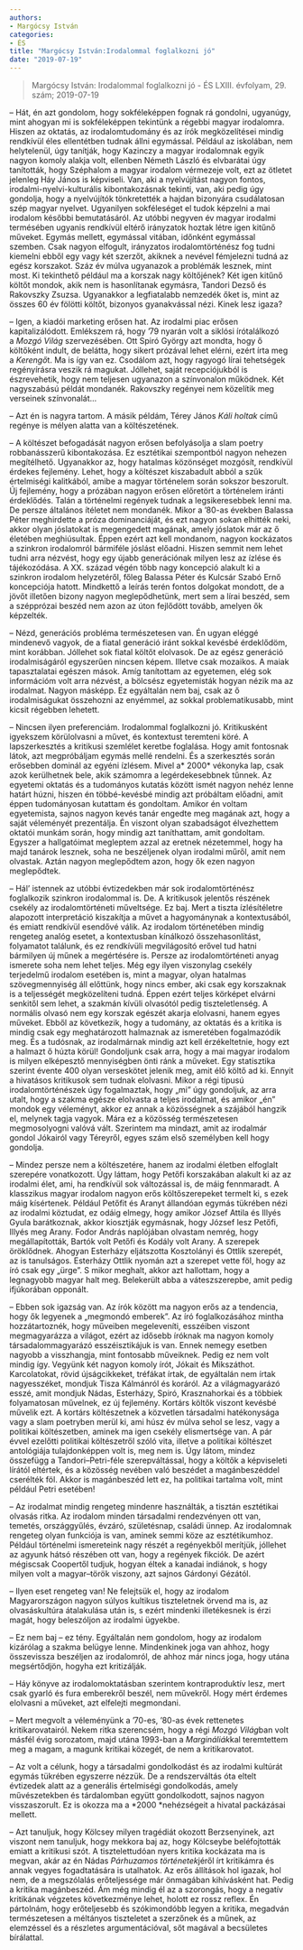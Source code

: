 ```yaml
---
authors: 
- Margócsy István
categories: 
- ÉS
title: "Margócsy István:Irodalommal foglalkozni jó"
date: "2019-07-19"
---
```

> Margócsy István: Irodalommal foglalkozni jó - ÉS LXIII. évfolyam, 29. szám; 2019-07-19

– Hát, én azt gondolom, hogy sokféleképpen fognak rá gondolni, ugyanúgy, mint ahogyan mi is sokféleképpen tekintünk a régebbi magyar irodalomra. Hiszen az oktatás, az irodalomtudomány és az írók megközelítései mindig rendkívül éles ellentétben tudnak állni egymással. Például az iskolában, nem helytelenül, úgy tanítják, hogy Kazinczy a magyar irodalomnak egyik nagyon komoly alakja volt, ellenben Németh László és elvbarátai úgy tanították, hogy Széphalom a magyar irodalom vérmezeje volt, ezt az ötletet jelenleg Háy János is képviseli. Van, aki a nyelvújítást nagyon fontos, irodalmi-nyelvi-kulturális kibontakozásnak tekinti, van, aki pedig úgy gondolja, hogy a nyelvújítók tönkretették a hajdan bizonyára csudálatosan szép magyar nyelvet. Ugyanilyen sokféleséget el tudok képzelni a mai irodalom későbbi bemutatásáról. Az utóbbi negyven év magyar irodalmi termésében ugyanis rendkívül eltérő irányzatok hoztak létre igen kitűnő műveket. Egymás mellett, egymással vitában, időnként egymással szemben. Csak nagyon elfogult, irányzatos irodalomtörténész fog tudni kiemelni ebből egy vagy két szerzőt, akiknek a nevével fémjelezni tudná az egész korszakot. Száz év múlva ugyanazok a problémák lesznek, mint most. Ki tekinthető például ma a korszak nagy költőjének? Két igen kitűnő költőt mondok, akik nem is hasonlítanak egymásra, Tandori Dezső és Rakovszky Zsuzsa. Ugyanakkor a legfiatalabb nemzedék őket is, mint az összes 60 év fölötti költőt, bizonyos gyanakvással nézi. Kinek lesz igaza?

– Igen, a kiadói marketing erősen hat. Az irodalmi piac erősen kapitalizálódott. Emlékszem rá, hogy ’79 nyarán volt a siklósi írótalálkozó a *Mozgó Világ* szervezésében. Ott Spiró György azt mondta, hogy ő költőként indult, de belátta, hogy sikert prózával lehet elérni, ezért írta meg a *Kerengő*t. Ma is így van ez. Csodálom azt, hogy ragyogó lírai tehetségek regényírásra veszik rá magukat. Jóllehet, saját recepciójukból is észrevehetik, hogy nem teljesen ugyanazon a színvonalon működnek. Két nagyszabású példát mondanék. Rakovszky regényei nem közelítik meg verseinek színvonalát...

– Azt én is nagyra tartom. A másik példám, Térey János *Káli holtak* című regénye is mélyen alatta van a költészetének.

– A költészet befogadását nagyon erősen befolyásolja a slam poetry robbanásszerű kibontakozása. Ez esztétikai szempontból nagyon nehezen megítélhető. Ugyanakkor az, hogy hatalmas közönséget mozgósít, rendkívül érdekes fejlemény. Lehet, hogy a költészet kiszabadult abból a szűk értelmiségi kalitkából, amibe a magyar történelem során sokszor beszorult. Új fejlemény, hogy a prózában nagyon erősen előretört a történelem iránti érdeklődés. Talán a történelmi regények tudnak a legsikeresebbek lenni ma. De persze általános ítéletet nem mondanék. Mikor a ’80-as években Balassa Péter meghirdette a próza dominanciáját, és ezt nagyon sokan elhitték neki, akkor olyan jóslatokat is megengedett magának, amely jóslatok már az ő életében meghiúsultak. Éppen ezért azt kell mondanom, nagyon kockázatos a szinkron irodalomról bármiféle jóslást előadni. Hiszen semmit nem lehet tudni arra nézvést, hogy egy újabb generációnak milyen lesz az ízlése és tájékozódása. A XX. század végén több nagy koncepció alakult ki a szinkron irodalom helyzetéről, főleg Balassa Péter és Kulcsár Szabó Ernő koncepciója hatott. Mindkettő a leírás terén fontos dolgokat mondott, de a jövőt illetően bizony nagyon meglepődhetünk, mert sem a lírai beszéd, sem a szépprózai beszéd nem azon az úton fejlődött tovább, amelyen ők képzelték.

– Nézd, generációs probléma természetesen van. Én ugyan eléggé mindenevő vagyok, de a fiatal generáció iránt sokkal kevésbé érdeklődöm, mint korábban. Jóllehet sok fiatal költőt elolvasok. De az egész generáció irodalmiságáról egyszerűen nincsen képem. Illetve csak mozaikos. A maiak tapasztalatai egészen mások. Amíg tanítottam az egyetemen, elég sok információm volt arra nézvést, a bölcsész egyetemisták hogyan nézik ma az irodalmat. Nagyon másképp. Ez egyáltalán nem baj, csak az ő irodalmiságukat összehozni az enyémmel, az sokkal problematikusabb, mint kicsit régebben lehetett.

– Nincsen ilyen preferenciám. Irodalommal foglalkozni jó. Kritikusként igyekszem körülolvasni a művet, és kontextust teremteni köré. A lapszerkesztés a kritikusi szemlélet keretbe foglalása. Hogy amit fontosnak látok, azt megpróbáljam egymás mellé rendelni. És a szerkesztés során erősebben dominál az egyéni ízlésem. Mivel a* 2000* vékonyka lap, csak azok kerülhetnek bele, akik számomra a legérdekesebbnek tűnnek. Az egyetemi oktatás és a tudományos kutatás között ismét nagyon nehéz lenne határt húzni, hiszen én többé-kevésbé mindig azt próbáltam előadni, amit éppen tudományosan kutattam és gondoltam. Amikor én voltam egyetemista, sajnos nagyon kevés tanár engedte meg magának azt, hogy a saját véleményét prezentálja. Én viszont olyan szabadságot élvezhettem oktatói munkám során, hogy mindig azt taníthattam, amit gondoltam. Egyszer a hallgatóimat megleptem azzal az eretnek nézetemmel, hogy ha majd tanárok lesznek, soha ne beszéljenek olyan irodalmi műről, amit nem olvastak. Aztán nagyon meglepődtem azon, hogy ők ezen nagyon meglepődtek.

– Hál’ istennek az utóbbi évtizedekben már sok irodalomtörténész foglalkozik szinkron irodalommal is. De. A kritikusok jelentős részének csekély az irodalomtörténeti műveltsége. Ez baj. Mert a tiszta ízlésítéletre alapozott interpretáció kiszakítja a művet a hagyománynak a kontextusából, és emiatt rendkívül esendővé válik. Az irodalom történetében mindig rengeteg analóg esetet, a kontextusban kínálkozó összehasonlítást, folyamatot találunk, és ez rendkívüli megvilágosító erővel tud hatni bármilyen új műnek a megértésére is. Persze az irodalomtörténeti anyag ismerete soha nem lehet teljes. Még egy ilyen viszonylag csekély terjedelmű irodalom esetében is, mint a magyar, olyan hatalmas szövegmennyiség áll előttünk, hogy nincs ember, aki csak egy korszaknak is a teljességét megközelíteni tudná. Éppen ezért teljes körképet elvárni senkitől sem lehet, a szakmán kívüli olvasótól pedig tiszteletlenség. A normális olvasó nem egy korszak egészét akarja elolvasni, hanem egyes műveket. Ebből az következik, hogy a tudomány, az oktatás és a kritika is mindig csak egy meghatározott halmaznak az ismeretében fogalmazódik meg. És a tudósnak, az irodalmárnak mindig azt kell érzékeltetnie, hogy ezt a halmazt ő húzta körül! Gondoljunk csak arra, hogy a mai magyar irodalom is milyen elképesztő mennyiségben önti ránk a műveket. Egy statisztika szerint évente 400 olyan verseskötet jelenik meg, amit élő költő ad ki. Ennyit a hivatásos kritikusok sem tudnak elolvasni. Mikor a régi típusú irodalomtörténészek úgy fogalmaztak, hogy „mi” úgy gondoljuk, az arra utalt, hogy a szakma egésze elolvasta a teljes irodalmat, és amikor „én” mondok egy véleményt, akkor ez annak a közösségnek a szájából hangzik el, melynek tagja vagyok. Mára ez a közösség természetesen megmosolyogni valóvá vált. Szerintem ma mindazt, amit az irodalmár gondol Jókairól vagy Téreyről, egyes szám első személyben kell hogy gondolja.

– Mindez persze nem a költészetére, hanem az irodalmi életben elfoglalt szerepére vonatkozott. Úgy láttam, hogy Petőfi korszakában alakult ki az az irodalmi élet, ami, ha rendkívül sok változással is, de máig fennmaradt. A klasszikus magyar irodalom nagyon erős költőszerepeket termelt ki, s ezek máig kísértenek. Például Petőfit és Aranyt állandóan egymás tükrében nézi az irodalmi köztudat, ez odáig elmegy, hogy amikor József Attila és Illyés Gyula barátkoznak, akkor kiosztják egymásnak, hogy József lesz Petőfi, Illyés meg Arany. Fodor András naplójában olvastam nemrég, hogy megállapították, Bartók volt Petőfi és Kodály volt Arany. A szerepek öröklődnek. Ahogyan Esterházy eljátszotta Kosztolányi és Ottlik szerepét, az is tanulságos. Esterházy Ottlik nyomán azt a szerepet vette föl, hogy az író csak egy „ürge”. S mikor meghalt, akkor azt hallottam, hogy a legnagyobb magyar halt meg. Belekerült abba a váteszszerepbe, amit pedig ifjúkorában opponált.

– Ebben sok igazság van. Az írók között ma nagyon erős az a tendencia, hogy ők legyenek a „megmondó emberek”. Az író foglalkozásához mintha hozzátartoznék, hogy műveiben megeleveníti, esszéiben viszont megmagyarázza a világot, ezért az idősebb íróknak ma nagyon komoly társadalommagyarázó esszéisztikájuk is van. Ennek nemegy esetben nagyobb a visszhangja, mint fontosabb műveiknek. Pedig ez nem volt mindig így. Vegyünk két nagyon komoly írót, Jókait és Mikszáthot. Karcolatokat, rövid újságcikkeket, tréfákat írtak, de egyáltalán nem írtak nagyesszéket, mondjuk Tisza Kálmánról és koráról. Az a világmagyarázó esszé, amit mondjuk Nádas, Esterházy, Spiró, Krasznahorkai és a többiek folyamatosan művelnek, ez új fejlemény. Kortárs költők viszont kevésbé művelik ezt. A kortárs költészetnek a közvetlen társadalmi hatékonysága vagy a slam poetryben merül ki, ami húsz év múlva sehol se lesz, vagy a politikai költészetben, aminek ma igen csekély elismertsége van. A pár évvel ezelőtti politikai költészetről szóló vita, illetve a politikai költészet antológiája tulajdonképpen volt is, meg nem is. Úgy látom, mindez összefügg a Tandori–Petri-féle szerepváltással, hogy a költők a képviseleti lírától eltértek, és a közösség nevében való beszédet a magánbeszéddel cserélték föl. Akkor is magánbeszéd lett ez, ha politikai tartalma volt, mint például Petri esetében!

– Az irodalmat mindig rengeteg mindenre használták, a tisztán esztétikai olvasás ritka. Az irodalom minden társadalmi rendezvényen ott van, temetés, országgyűlés, évzáró, születésnap, családi ünnep. Az irodalomnak rengeteg olyan funkciója is van, aminek semmi köze az esztétikumhoz. Például történelmi ismereteink nagy részét a regényekből merítjük, jóllehet az agyunk hátsó részében ott van, hogy a regények fikciók. De azért mégiscsak Coopertől tudjuk, hogyan éltek a kanadai indiánok, s hogy milyen volt a magyar–török viszony, azt sajnos Gárdonyi Gézától.

– Ilyen eset rengeteg van! Ne felejtsük el, hogy az irodalom Magyarországon nagyon súlyos kultikus tiszteletnek örvend ma is, az olvasáskultúra átalakulása után is, s ezért mindenki illetékesnek is érzi magát, hogy beleszóljon az irodalmi ügyekbe.

– Ez nem baj – ez tény. Egyáltalán nem gondolom, hogy az irodalom kizárólag a szakma belügye lenne. Mindenkinek joga van ahhoz, hogy összevissza beszéljen az irodalomról, de ahhoz már nincs joga, hogy utána megsértődjön, hogyha ezt kritizálják.

– Háy könyve az irodalomoktatásban szerintem kontraproduktív lesz, mert csak gyarló és fura emberekről beszél, nem művekről. Hogy mért érdemes elolvasni a műveket, azt elfelejti megmondani.

– Mert megvolt a véleményünk a ’70-es, ’80-as évek rettenetes kritikarovatairól. Nekem ritka szerencsém, hogy a régi *Mozgó Világ*ban volt másfél évig sorozatom, majd utána 1993-ban a *Margináliák*kal teremtettem meg a magam, a magunk kritikai közegét, de nem a kritikarovatot.

– Az volt a célunk, hogy a társadalmi gondolkodást és az irodalmi kultúrát egymás tükrében egyszerre nézzük. De a rendszerváltás óta eltelt évtizedek alatt az a generális értelmiségi gondolkodás, amely művészetekben és tárdalomban együtt gondolkodott, sajnos nagyon visszaszorult. Ez is okozza ma a *2000 *nehézségeit a hivatal packázásai mellett.

– Azt tanuljuk, hogy Kölcsey milyen tragédiát okozott Berzsenyinek, azt viszont nem tanuljuk, hogy mekkora baj az, hogy Kölcseybe beléfojtották emiatt a kritikusi szót. A tisztelettudóan nyers kritika kockázata ma is megvan, akár az én Nádas *Párhuzamos történetek*jéről írt kritikámra és annak vegyes fogadtatására is utalhatok. Az erős állítások hol igazak, hol nem, de a megszólalás erőteljessége már önmagában kihívásként hat. Pedig a kritika magánbeszéd. Ám még mindig él az a szorongás, hogy a negatív kritikának végzetes következménye lehet, holott ez rossz reflex. Én pártolnám, hogy erőteljesebb és szókimondóbb legyen a kritika, megadván természetesen a méltányos tiszteletet a szerzőnek és a műnek, az elemzéssel és a részletes argumentációval, sőt magával a becsületes bírálattal.
